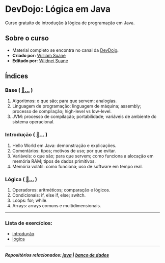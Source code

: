 # DevDojo: Lógica em Java
Curso gratuito de introdução à lógica de programação em Java.

## Sobre o curso
- Material completo se encontra no canal da [DevDojo](https://www.youtube.com/playlist?list=PL62G310vn6nH-uBTKREcUWDkOi2Q9n4OZ).
- **Criado por:** [William Suane](https://www.linkedin.com/in/williamsuane/)
- **Editado por:** [Wildnei Suane](https://www.linkedin.com/in/wildneisuane/)


## Índices

### Base ( [:file_folder:...](https://github.com/FireguiQueen/logica-em-java/tree/main/src/base) )
1. Algoritmos: o que são; para que servem; analogias.
2. Linguagem de programação: linguagem de máquina; assembly; processo de compilação; high-level vs low-level.
3. JVM: processo de compilação; portabilidade; variáveis de ambiente do sistema operacional.

### Introdução ( [:file_folder:...](https://github.com/FireguiQueen/logica-em-java/tree/main/src/introducao) )
1. Hello World em Java: demonstração e explicações.
2. Comentários: tipos; motivos de uso; por que evitar.
3. Variáveis: o que são; para que servem; como funciona a alocação em memória RAM; tipos de dados primitivos.
4. Memória volátil: como funciona; uso de software em tempo real.

### Lógica ( [:file_folder:...](https://github.com/FireguiQueen/logica-em-java/tree/main/src/logica) )
1. Operadores: aritméticos; comparação e lógicos.
2. Condicionais: if, else if, else; switch.
3. Loops: for; while.
4. Arrays: arrays comuns e multidimensionais.

___

### Lista de exercícios:
- [introdução](https://github.com/FireguiQueen/logica-em-java-devdojo/tree/main/src/introducao/exercicios)
- [lógica](https://github.com/FireguiQueen/logica-em-java-devdojo/tree/main/src/logica/00.exercicios)

___

##### Repositórios relacionados: [java](https://github.com/FireguiQueen/java) | [banco de dados](https://github.com/FireguiQueen/banco-de-dados-SQL)
